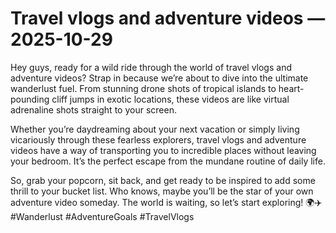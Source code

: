 # Travel vlogs and adventure videos — 2025-10-29

Hey guys, ready for a wild ride through the world of travel vlogs and adventure videos? Strap in because we’re about to dive into the ultimate wanderlust fuel. From stunning drone shots of tropical islands to heart-pounding cliff jumps in exotic locations, these videos are like virtual adrenaline shots straight to your screen. 

Whether you’re daydreaming about your next vacation or simply living vicariously through these fearless explorers, travel vlogs and adventure videos have a way of transporting you to incredible places without leaving your bedroom. It’s the perfect escape from the mundane routine of daily life. 

So, grab your popcorn, sit back, and get ready to be inspired to add some thrill to your bucket list. Who knows, maybe you’ll be the star of your own adventure video someday. The world is waiting, so let’s start exploring! 🌍✈️ #Wanderlust #AdventureGoals #TravelVlogs